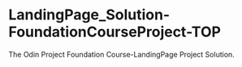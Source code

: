 # LandingPage_Solution-FoundationCourseProject-TOP
The Odin Project Foundation Course-LandingPage Project Solution.

